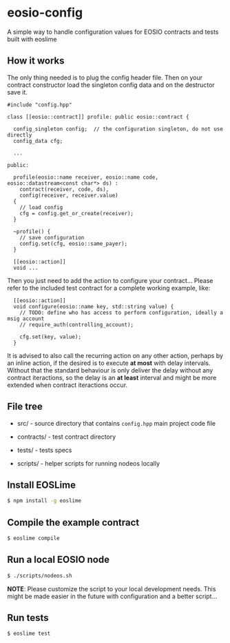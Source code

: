 # eosio-config
A simple way to handle configuration values for EOSIO contracts and tests built with eoslime

## How it works

The only thing needed is to plug the config header file. Then on your contract constructor load the singleton config data and on the destructor save it.

```
#include "config.hpp"

class [[eosio::contract]] profile: public eosio::contract {

  config_singleton config;  // the configuration singleton, do not use directly
  config_data cfg;

  ...

public:

  profile(eosio::name receiver, eosio::name code, eosio::datastream<const char*> ds) :
    contract(receiver, code, ds),
    config(receiver, receiver.value)
  {
    // load config
    cfg = config.get_or_create(receiver);
  }

  ~profile() {
    // save configuration
    config.set(cfg, eosio::same_payer);
  }

  [[eosio::action]]
  void ...
```

Then you just need to add the action to configure your contract... Please refer to the included test contract for a complete working example, like:

```
  [[eosio::action]]
  void configure(eosio::name key, std::string value) {
    // TODO: define who has access to perform configuration, ideally a msig account
    // require_auth(controlling_account);

    cfg.set(key, value);
  }
```

It is advised to also call the recurring action on any other action, perhaps by an inline action, if the desired is to execute **at most** with delay intervals. Without that the standard behaviour is only deliver the delay without any contract iteractions, so the delay is an **at least** interval and might be more extended when contract iteractions occur.

## File tree

- src/ - source directory that contains `config.hpp` main project code file

- contracts/ - test contract directory

- tests/ - tests specs

- scripts/ - helper scripts for running nodeos locally

## Install EOSLime
```bash
$ npm install -g eoslime
```

## Compile the example contract
```bash
$ eoslime compile
```

## Run a local EOSIO node
```bash
$ ./scripts/nodeos.sh
```
**NOTE**: Please customize the script to your local development needs. This might be made
easier in the future with configuration and a better script...

## Run tests
```bash
$ eoslime test
```

